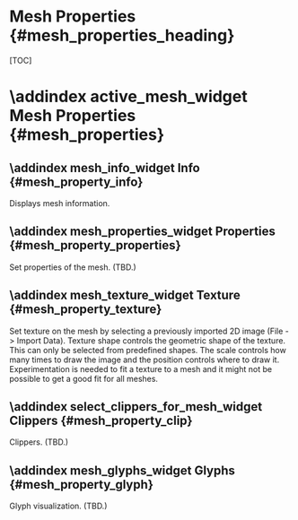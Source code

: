 Mesh Properties {#mesh_properties_heading}
===========================================================

[TOC]

\addindex active_mesh_widget
Mesh Properties {#mesh_properties}
===========================================================


\addindex mesh_info_widget
Info {#mesh_property_info}
-----------------------------------------------------------
Displays mesh information.


\addindex mesh_properties_widget
Properties {#mesh_property_properties}
-----------------------------------------------------------
Set properties of the mesh.
(TBD.)


\addindex mesh_texture_widget
Texture {#mesh_property_texture}
-----------------------------------------------------------
Set texture on the mesh by selecting a previously imported
2D image (File -> Import Data). Texture shape controls the
geometric shape of the texture. This can only be selected
from predefined shapes. The scale controls how many times
to draw the image and the position controls where to draw
it. Experimentation is needed to fit a texture to a mesh
and it might not be possible to get a good fit for all
meshes.


\addindex select_clippers_for_mesh_widget
Clippers {#mesh_property_clip}
-----------------------------------------------------------
Clippers.
(TBD.)

\addindex mesh_glyphs_widget
Glyphs {#mesh_property_glyph}
-----------------------------------------------------------
Glyph visualization.
(TBD.)
